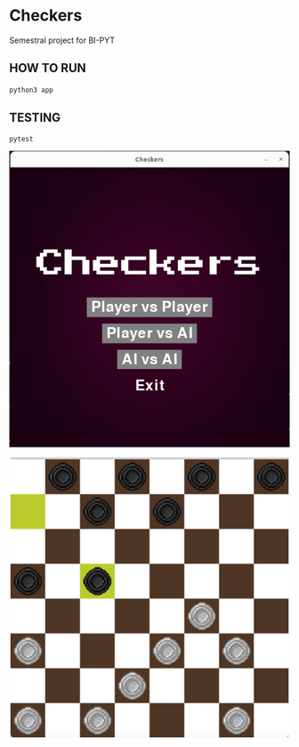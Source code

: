 # Checkers

Semestral project for BI-PYT

## HOW TO RUN
```sh
python3 app
```
## TESTING
```pytest
pytest
```

![alt text](menu.png "image")

![alt text](game.png "image")